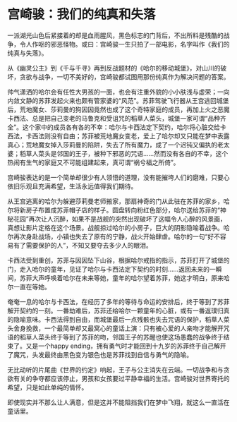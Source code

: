 # 宫崎骏：我们的纯真和失落

一派湖光山色后紧接着的却是血雨腥风，黑色标志的门背后，不出所料是残酷的战争，令人作呕的邪恶怪物。或曰：宫崎骏一生只拍了一部电影，名字叫作《我们的纯真与失落》。 

从《幽灵公主》到《千与千寻》再到反战题材的《哈尔的移动城堡》，对山川的破坏，贪欲与战争，一切不美好的，宫崎骏都试图用那份纯真作为解决问题的答案。 

帅气潇洒的哈尔会有任性大男孩的一面，也会有注重外貌的小小肤浅与虚荣；一向内敛文静的苏菲发起火来也颇有管家婆的“风范”。苏菲驾驶飞行器从王宫逃回城堡后，荒地魔女、莎莉曼的狗因因竟然也成了这个奇特家庭的成员，再加上火之恶魔卡西法、总是把自己变老的马鲁克和受诅咒的稻草人菜头，城堡一家可谓“品种齐全”。这个家中的成员各有各的不幸：哈尔与卡西法定下契约，哈尔将心脏交给卡西法，卡西法则没有自由；苏菲被荒地魔女变老，爱上了哈尔却又只能在梦中表露真心；荒地魔女掉入莎莉曼的陷阱，失去了所有魔力，成了一个迟钝又偏执的老太婆；稻草人菜头是邻国的王子，被种下邪恶的咒语……然而没有各自的不幸，这个热闹有生气的家庭又不可能组建起来，真可谓“祸兮福之所倚”。 

宫崎骏表达的是一个简单却很少有人领悟的道理，没有能摧垮人们的磨难，只要心依旧乐观且充满希望，生活永远值得我们期待。 

从王宫逃离的哈尔为躲避莎莉曼老师搬家，那扇神奇的门从此驻在苏菲的家乡，哈尔将新房子布置成苏菲帽子店的样子。圆盘转向粉红色部分，哈尔送给苏菲的“神秘花园”再次让人沉醉，如果不是战舰的突然出现破坏了这幅令人心醉的风景画，真想让影片定格在这个场景。战舰掠过哈尔的小房子，巨大的阴影隐喻着战争。哈尔再次身赴战场，小镇也失去了原有的宁静，战火开始肆虐。哈尔的一句“好不容易有了需要保护的人”，不知又要夺去多少人的眼泪。 

卡西法受到重创，苏菲与因因坠下山谷，根据哈尔戒指的指示，苏菲打开了城堡的门，走入哈尔的童年，见证了哈尔与卡西法定下契约的时刻……返回未来的一瞬间，苏菲大声呼唤着哈尔在未来等她，童年的哈尔望着苏菲，她这才明白，原来哈尔一直在等她。 

奄奄一息的哈尔与卡西法，在经历了多年的等待与命运的安排后，终于等到了苏菲解开契约的一刻。一番劫难后，苏菲还给哈尔一颗童年的心脏，或有一番返璞归真的隐喻意味。卡西法得到自由，而城堡最后一点残骸也失去咒语的保护，稻草人菜头舍身挽救，一个最简单却又最窝心的童话上演：只有被心爱的人亲吻才能解开咒语的稻草人菜头终于等到了苏菲的吻，邻国王子的苏醒也使这场愚蠢的战争终于结束了。又是一个happy ending，拥有勇气时才能回到十九岁的苏菲终于自己解开了魔咒，头发最终由黑色变为银色也是苏菲找到自信与勇气的隐喻。 

无比动听的片尾曲《世界的约定》响起，王子与公主消失在云端。一切战争和与贪欲有关的争夺都应该停止，男孩和女孩要过平静幸福的生活。宫崎骏对世界寄托的希望，只是如此单纯的情怀。 

即使现实并不那么让人满意，但是这并不能阻挡我们在梦中飞翔，就这么一直活在童话里。